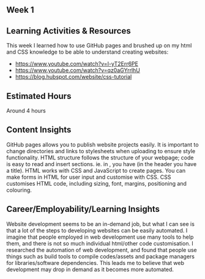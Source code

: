 ## Week 1

## Learning Activities & Resources
This week I learned how to use GitHub pages and brushed up on my html and CSS knowledge to be able to understand creating websites:
- https://www.youtube.com/watch?v=I-yT2Err6PE  
- https://www.youtube.com/watch?v=qz0aGYrrlhU
- https://blog.hubspot.com/website/css-tutorial

## Estimated Hours
Around 4 hours

## Content Insights
GitHub pages allows you to publish website projects easily. It is important to change directories and links to stylesheets when uploading to ensure style functionality.
HTML structure follows the structure of your webpage; code is easy to read and insert sections. ie. in <head></head>, you have <title></title> (in the header you have a title). HTML works with CSS and JavaScript to create pages. You can make forms in HTML for user input and customise with CSS.
CSS customises HTML code, including sizing, font, margins, positioning and colouring.

## Career/Employability/Learning Insights
Website development seems to be an in-demand job, but what I can see is that a lot of the steps to developing websites can be easily automated. I imagine that people employed in web development use many tools to help them, and there is not so much individual html/other code customisation. I researched the automation of web development, and found that people use things such as build tools to compile codes/assets and package managers for libraries/software dependencies. This leads me to believe that web development may drop in demand as it becomes more automated.
